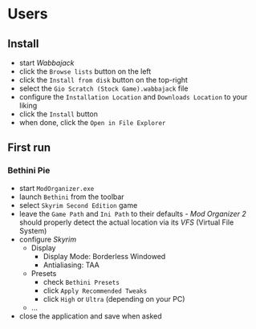 # Users

## Install

* start *Wabbajack*
* click the `Browse lists` button on the left
* click the `Install from disk` button on the top-right
* select the `Gio Scratch (Stock Game).wabbajack` file
* configure the `Installation Location` and `Downloads Location` to your liking
* click the `Install` button
* when done, click the `Open in File Explorer`

## First run

### Bethini Pie

* start `ModOrganizer.exe`
* launch `Bethini` from the toolbar
* select `Skyrim Second Edition` game
* leave the `Game Path` and `Ini Path` to their defaults - *Mod Organizer 2* should properly detect the actual location via its *VFS* (Virtual File System)
* configure *Skyrim*
  * Display
    * Display Mode: Borderless Windowed
    * Antialiasing: TAA
  * Presets
    * check `Bethini Presets`
    * click `Apply Recommended Tweaks`
    * click `High` or `Ultra` (depending on your PC)
  * ...
* close the application and save when asked